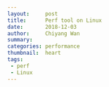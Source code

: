 ```yaml
---
layout:     post
title:      Perf tool on Linux
date:       2018-12-03
author:     Chiyang Wan
summary:    
categories: performance
thumbnail:  heart
tags:
 - perf
 - Linux
---
```

